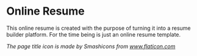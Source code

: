 # Online Resume

This online resume is created with the purpose of turning it into a resume builder platform. For the time being is just an online resume template.

*The page title icon is made by Smashicons from www.flaticon.com*
